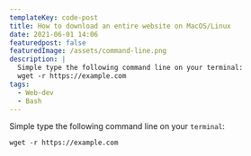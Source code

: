 ```yaml
---
templateKey: code-post
title: How to download an entire website on MacOS/Linux
date: 2021-06-01 14:06
featuredpost: false
featuredImage: /assets/command-line.png
description: |
  Simple type the following command line on your terminal:
  wget -r https://example.com
tags:
  - Web-dev
  - Bash
---
```


Simple type the following command line on your `terminal`:

```shell
wget -r https://example.com
```
